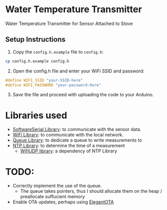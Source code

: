 # Water Temperature Transmitter
Water Temperature Transmitter for Sensor Attached to Stove

## Setup Instructions

1. Copy the `config.h.example` file to `config.h`:
```sh
cp config.h.example config.h
```

2. Open the config.h file and enter your WiFi SSID and password:

```cpp
#define WIFI_SSID "your-SSID-here"
#define WIFI_PASSWORD "your-password-here"
```

3. Save the file and proceed with uploading the code to your Arduino.

# Libraries used

* [SoftwareSerial Library][software-serial-library]: to communicate with the sensor data.
* [WiFi Library][wifi-library]: to communicate with the local network.
* [Queue Library][queue-library]: to dedicate a queue to write measurements to
* [NTP Library][ntp-library]: to determine the time of a measurement
    * [WifiUDP library][wifiudp-library]: a dependency of NTP Library

# TODO:
- Correctly implement the use of the queue.
    - The queue takes pointers, thus I should allocate them on the heap / preallocate suffucient memory
- Enable OTA updates, perhaps using [ElegantOTA][elegant-ota-documentation]

[software-serial-library]: https://docs.arduino.cc/learn/built-in-libraries/software-serial/
[wifi-library]: https://arduino-esp8266.readthedocs.io/en/latest/esp8266wifi/readme.html
[queue-library]: https://github.com/SMFSW/Queue
[ntp-library]: https://github.com/arduino-libraries/NTPClient
[wifiudp-library]: https://www.arduino.cc/reference/en/libraries/wifi/wifiudp/
[elegant-ota-documentation]: https://elegantota.pro/